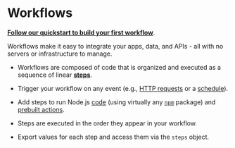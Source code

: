 # Workflows

[**Follow our quickstart to build your first workflow**](/quickstart/).

Workflows make it easy to integrate your apps, data, and APIs - all with no servers or infrastructure to manage.

- Workflows are composed of code that is organized and executed as a sequence of linear [**steps**](/docs/workflows/steps).

- Trigger your workflow on any event (e.g., [HTTP requests](/workflows/steps/triggers/#http) or a [schedule](/workflows/steps/triggers/#schedule)).

- Add steps to run Node.js [code](/workflows/steps/code/) (using virtually any [`npm`](/workflows/steps/code/#using-npm-packages) package) and [prebuilt actions](/components/actions/).

- Steps are executed in the order they appear in your workflow.

- Export values for each step and access them via the `steps` object.
